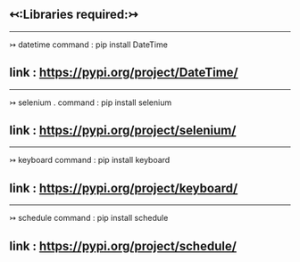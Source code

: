 ↢:Libraries required:↣
-----------------------------------------------------------------------------------------------
-----------------------------------------------------------------------------------------------

↣ datetime
command : pip install DateTime

link : https://pypi.org/project/DateTime/
-----------------------------------------------------------------------------------------------
-----------------------------------------------------------------------------------------------

↣ selenium .
command : pip install selenium

link : https://pypi.org/project/selenium/
-----------------------------------------------------------------------------------------------
-----------------------------------------------------------------------------------------------

↣ keyboard
command : pip install keyboard

link : https://pypi.org/project/keyboard/
-----------------------------------------------------------------------------------------------
-----------------------------------------------------------------------------------------------

↣ schedule
command : pip install schedule

link : https://pypi.org/project/schedule/
-----------------------------------------------------------------------------------------------


